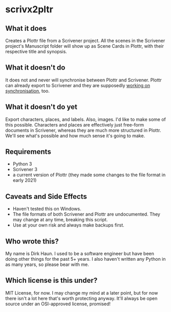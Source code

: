 # scrivx2pltr

## What it does

Creates a Plottr file from a Scrivener project.
All the scenes in the Scrivener project's Manuscript folder will show up as Scene Cards in Plottr, with their respective title and synopsis.


## What it doesn't do

It does not and never will synchronise between Plottr and Scrivener. 
Plottr can already export to Scrivener and they are supposedly [working on synchronisation](https://plottr.com/our-roadmap/), too.


## What it doesn't do yet

Export characters, places, and labels. Also, images.
I'd like to make some of this possible. Characters and places are effectively just free-form documents in Scrivener, whereas they are much more structured in Plottr. We'll see what's possible and how much sense it's going to make.


## Requirements

- Python 3
- Scrivener 3
- a current version of Plottr (they made some changes to the file format in early 2021)


## Caveats and Side Effects

- Haven't tested this on Windows.
- The file formats of both Scrivener and Plottr are undocumented. They may change at any time, breaking this script.
- Use at your own risk and always make backups first.


## Who wrote this?

My name is Dirk Haun. I used to be a software engineer but have been doing other things for the past 5+ years. I also haven't written any Python in as many years, so please bear with me.


## Which license is this under?

MIT License, for now. I may change my mind at a later point, but for now there isn't a lot here that's worth protecting anyway. It'll always be open source under an OSI-approved license, promised!
